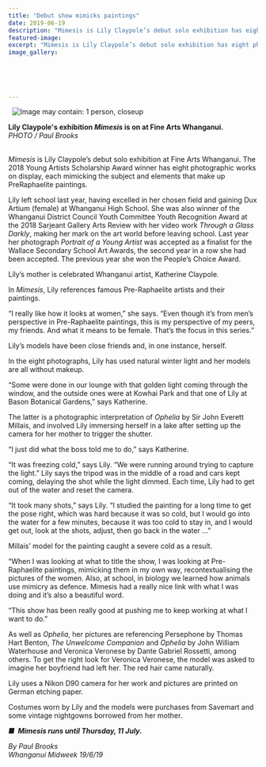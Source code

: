 ```yaml
---
title: "Debut show mimicks paintings"
date: 2019-06-19
description: "Mimesis is Lily Claypole’s debut solo exhibition has eight photographic works on display, each mimicking the subject and..."
featured-image: 
excerpt: "Mimesis is Lily Claypole’s debut solo exhibition has eight photographic works on display, each mimicking the subject and elements that make up PreRaphaelite paintings."
image_gallery:
	
	
	
	
	
---
```


<p>&nbsp;&nbsp;<img src="https://scontent-syd2-1.xx.fbcdn.net/v/t1.0-9/65246009_2275610602488105_7512507913693298688_n.jpg?_nc_cat=105&amp;_nc_ht=scontent-syd2-1.xx&amp;oh=2dbaaec1c3b0d0ac9804e251b20a3251&amp;oe=5DC73E7A" alt="Image may contain: 1 person, closeup" /></p>
<p data-bind="text: $data"><strong>Lily Claypole's exhibition <em>Mimesis</em> is on at Fine Arts Whanganui.</strong><br /><em>PHOTO / Paul Brooks</em></p>
<p data-bind="text: $data"><em><br />Mimesis</em> is Lily Claypole&rsquo;s debut solo exhibition at Fine Arts Whanganui. The 2018 Young Artists Scholarship Award winner has eight photographic works on display, each mimicking the subject and elements that make up PreRaphaelite paintings.</p>
<p data-bind="text: $data">Lily left school last year, having excelled in her chosen field and gaining Dux Artium (female) at Whanganui High School. She was also winner of the Whanganui District Council Youth Committee Youth Recognition Award at the 2018 Sarjeant Gallery Arts Review with her video work <em>Through a Glass Darkly</em>, making her mark on the art world before leaving school. Last year her photograph <em>Portrait of a Young Artist</em> was accepted as a finalist for the Wallace Secondary School Art Awards, the second year in a row she had been accepted. The previous year she won the People&rsquo;s Choice Award.</p>
<p data-bind="text: $data">Lily&rsquo;s mother is celebrated Whanganui artist, Katherine Claypole.</p>
<p data-bind="text: $data">In <em>Mimesis</em>, Lily references famous Pre-Raphaelite artists and their paintings.</p>
<p data-bind="text: $data">&ldquo;I really like how it looks at women,&rdquo; she says. &ldquo;Even though it&rsquo;s from men&rsquo;s perspective in Pre-Raphaelite paintings, this is my perspective of my peers, my friends. And what it means to be female. That&rsquo;s the focus in this series.&rdquo;</p>
<p data-bind="text: $data">Lily&rsquo;s models have been close friends and, in one instance, herself.</p>
<p data-bind="text: $data">In the eight photographs, Lily has used natural winter light and her models are all without makeup.</p>
<p data-bind="text: $data">&ldquo;Some were done in our lounge with that golden light coming through the window, and the outside ones were at Kowhai Park and that one of Lily at Bason Botanical Gardens,&rdquo; says Katherine.</p>
<p data-bind="text: $data">The latter is a photographic interpretation of <em>Ophelia</em> by Sir John Everett Millais, and involved Lily immersing herself in a lake after setting up the camera for her mother to trigger the shutter.</p>
<p data-bind="text: $data">&ldquo;I just did what the boss told me to do,&rdquo; says Katherine.</p>
<p data-bind="text: $data">&ldquo;It was freezing cold,&rdquo; says Lily. &ldquo;We were running around trying to capture the light.&rdquo; Lily says the tripod was in the middle of a road and cars kept coming, delaying the shot while the light dimmed. Each time, Lily had to get out of the water and reset the camera.</p>
<p data-bind="text: $data">&ldquo;It took many shots,&rdquo; says Lily. &ldquo;I studied the painting for a long time to get the pose right, which was hard because it was so cold, but I would go into the water for a few minutes, because it was too cold to stay in, and I would get out, look at the shots, adjust, then go back in the water ...&rdquo;</p>
<p data-bind="text: $data">Millais&rsquo; model for the painting caught a severe cold as a result.</p>
<p data-bind="text: $data">&ldquo;When I was looking at what to title the show, I was looking at Pre-Raphaelite paintings, mimicking them in my own way, recontextualising the pictures of the women. Also, at school, in biology we learned how animals use mimicry as defence. Mimesis had a really nice link with what I was doing and it&rsquo;s also a beautiful word.</p>
<p data-bind="text: $data">&ldquo;This show has been really good at pushing me to keep working at what I want to do.&rdquo;</p>
<p data-bind="text: $data">As well as <em>Ophelia</em>, her pictures are referencing Persephone by Thomas Hart Benton, <em>The Unwelcome Companion</em> and <em>Ophelia</em> by John William Waterhouse and Veronica Veronese by Dante Gabriel Rossetti, among others. To get the right look for Veronica Veronese, the model was asked to imagine her boyfriend had left her. The red hair came naturally.</p>
<p data-bind="text: $data">Lily uses a Nikon D90 camera for her work and pictures are printed on German etching paper.</p>
<p data-bind="text: $data">Costumes worn by Lily and the models were purchases from Savemart and some vintage nightgowns borrowed from her mother.</p>
<p data-bind="text: $data"><strong><em>■&nbsp; Mimesis runs until Thursday, 11 July.</em></strong></p>
<p data-bind="text: $data"><em>By Paul Brooks</em><br /><em>Whanganui Midweek 19/6/19</em></p>

